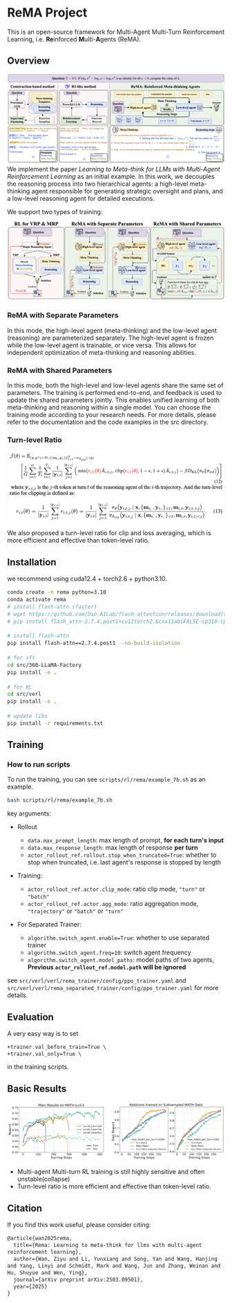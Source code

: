 # ReMA Project
This is an open-source framework for Multi-Agent Multi-Turn Reinforcement Learning, i.e. **Re**inforced **M**ulti-**A**gents (ReMA).

## Overview
![ReMA](./assets/demo.png)
We implement the paper *Learning to Meta-think for LLMs with Multi-Agent Reinforcement Learning* as an initial example.
In this work, we decouples the reasoning process into two hierarchical agents: a high-level meta-thinking agent responsible for generating strategic oversight and plans, and a low-level reasoning agent for detailed executions.

We support two types of training:

![Training](./assets/train.png)

### ReMA with Separate Parameters
In this mode, the high-level agent (meta-thinking) and the low-level agent (reasoning) are parameterized separately. The high-level agent is frozen while the low-level agent is trainable, or vice versa. This allows for independent optimization of meta-thinking and reasoning abilities.

### ReMA with Shared Parameters
In this mode, both the high-level and low-level agents share the same set of parameters. The training is performed end-to-end, and feedback is used to update the shared parameters jointly. This enables unified learning of both meta-thinking and reasoning within a single model.
You can choose the training mode according to your research needs. For more details, please refer to the documentation and the code examples in the src directory.


### Turn-level Ratio 

![Turn-level Ratio](./assets/turn_ratio.png)

We also proposed a turn-level ratio for clip and loss averaging, which is more efficient and effective than token-level ratio.


## Installation
we recommend using cuda12.4 + torch2.6 + python3.10.
```bash
conda create -n rema python=3.10
conda activate rema
# install flash-attn (faster)
# wget https://github.com/Dao-AILab/flash-attention/releases/download/v2.7.4.post1/flash_attn-2.7.4.post1+cu12torch2.6cxx11abiFALSE-cp310-cp310-linux_x86_64.whl
# pip install flash_attn-2.7.4.post1+cu12torch2.6cxx11abiFALSE-cp310-cp310-linux_x86_64.whl --no-build-isolation

# install flash-attn
pip install flash-attn==2.7.4.post1 --no-build-isolation

# for sft
cd src/360-LLaMA-Factory
pip install -e .

# for RL
cd src/verl
pip install -e .

# update libs
pip install -r requirements.txt
```

## Training


### How to run scripts
To run the training, you can see `scripts/rl/rema/example_7b.sh` as an example.
```bash
bash scripts/rl/rema/example_7b.sh
```

key arguments:
- Rollout
    - `data.max_prompt_length`: max length of prompt, **for each turn's input**
    - `data.max_response_length`: max length of response **per turn**
    - `actor_rollout_ref.rollout.stop_when_truncated=True`: whether to stop when truncated, i.e. last agent's response is stopped by length

- Training:
    - `actor_rollout_ref.actor.clip_mode`: ratio clip mode, `"turn"` or `"batch"`
    - `actor_rollout_ref.actor.agg_mode`: ratio aggregation mode, `"trajectory"` or `"batch"` or `"turn"`

- For Separated Trainer:
    - `algorithm.switch_agent.enable=True`: whether to use separated trainer
    - `algorithm.switch_agent.freq=10`: switch agent frequency
    - `algorithm.switch_agent.model_paths`: model paths of two agents, **Previous `actor_rollout_ref.model.path` will be ignored**

see `src/verl/verl/rema_trainer/config/ppo_trainer.yaml` and `src/verl/verl/rema_separated_trainer/config/ppo_trainer.yaml` for more details.



## Evaluation
A very easy way is to set
```
+trainer.val_before_train=True \
+trainer.val_only=True \
```
in the training scripts.


## Basic Results
![Basic Results](./assets/results.png)
- Multi-agent Multi-turn RL training is still highly sensitive and often unstable(collapse)
- Turn-level ratio is more efficient and effective than token-level ratio.



## Citation
If you find this work useful, please consider citing:
```
@article{wan2025rema,
  title={Rema: Learning to meta-think for llms with multi-agent reinforcement learning},
  author={Wan, Ziyu and Li, Yunxiang and Song, Yan and Wang, Hanjing and Yang, Linyi and Schmidt, Mark and Wang, Jun and Zhang, Weinan and Hu, Shuyue and Wen, Ying},
  journal={arXiv preprint arXiv:2503.09501},
  year={2025}
}
```